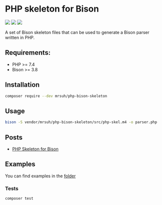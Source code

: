 # PHP skeleton for Bison

![](https://github.com/mrsuh/php-bison-skeleton/actions/workflows/tests.yml/badge.svg)
![](https://img.shields.io/github/license/mrsuh/php-bison-skeleton.svg)
![](https://img.shields.io/github/v/release/mrsuh/php-bison-skeleton)

A set of Bison skeleton files that can be used to generate a Bison parser written in PHP.

## Requirements:
* PHP >= 7.4
* Bison >= 3.8

## Installation
```bash
composer require --dev mrsuh/php-bison-skeleton
```

## Usage
```bash
bison -S vendor/mrsuh/php-bison-skeleton/src/php-skel.m4 -o parser.php grammar.y
```

## Posts
* [PHP Skeleton for Bison](https://dev.to/mrsuh/php-skeleton-for-bison-po2)

## Examples
You can find examples in the [folder](./examples)

### Tests
```bash
composer test
```
